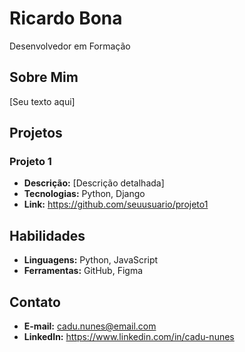 # Ricardo Bona
Desenvolvedor em Formação

## Sobre Mim
[Seu texto aqui]

## Projetos
### Projeto 1
* **Descrição:** [Descrição detalhada]
* **Tecnologias:** Python, Django
* **Link:** https://github.com/seuusuario/projeto1

## Habilidades
* **Linguagens:** Python, JavaScript
* **Ferramentas:** GitHub, Figma

## Contato
* **E-mail:** cadu.nunes@email.com
* **LinkedIn:** https://www.linkedin.com/in/cadu-nunes
